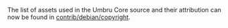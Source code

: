 The list of assets used in the Umbru Core source and their attribution can now be found in [contrib/debian/copyright](../contrib/debian/copyright).

